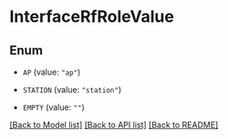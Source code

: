 # InterfaceRfRoleValue

## Enum


* `AP` (value: `"ap"`)

* `STATION` (value: `"station"`)

* `EMPTY` (value: `""`)


[[Back to Model list]](../README.md#documentation-for-models) [[Back to API list]](../README.md#documentation-for-api-endpoints) [[Back to README]](../README.md)


